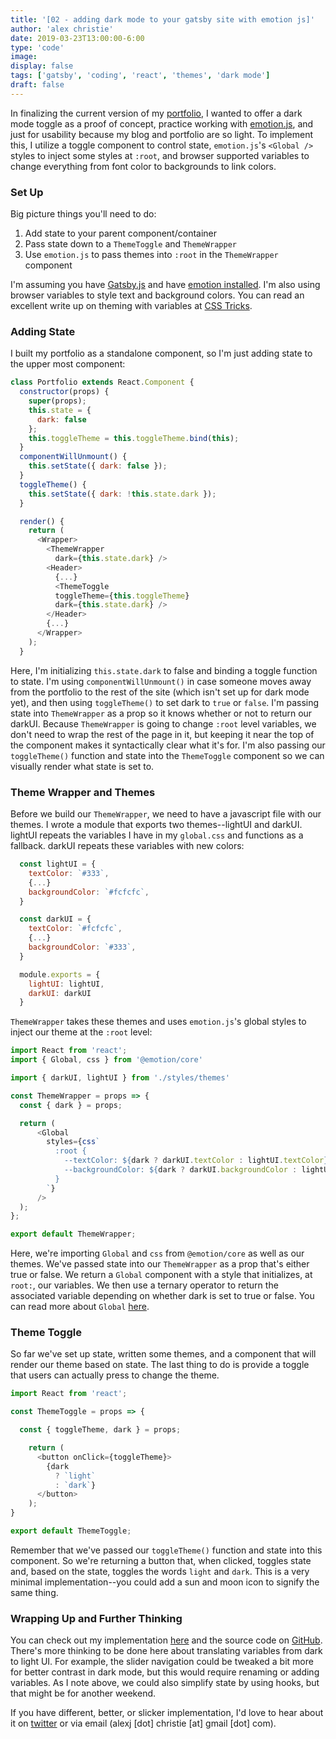 ```yaml
---
title: '[02 - adding dark mode to your gatsby site with emotion js]'
author: 'alex christie'
date: 2019-03-23T13:00:00-6:00
type: 'code'
image: 
display: false
tags: ['gatsby', 'coding', 'react', 'themes', 'dark mode']
draft: false
---
```

In finalizing the current version of my [portfolio](/portfolio), I wanted to offer a dark mode toggle as a proof of concept, practice working with [emotion.js](https://emotion.sh/docs/introduction), and just for usability because my blog and portfolio are so light. To implement this, I utilize a toggle component to control state, `emotion.js`'s `<Global />` styles to inject some styles at `:root`, and browser supported variables to change everything from font color to backgrounds to link colors.

<!--more-->

### Set Up

Big picture things you'll need to do:

1. Add state to your parent component/container
2. Pass state down to a `ThemeToggle` and `ThemeWrapper`
3. Use `emotion.js` to pass themes into `:root` in the `ThemeWrapper` component

I'm assuming you have [Gatsby.js](https://www.gatsbyjs.org/docs/quick-start) and have [emotion installed](https://www.gatsbyjs.org/docs/emotion/.). I'm also using browser variables to style text and background colors. You can read an excellent write up on theming with variables at [CSS Tricks](https://css-tricks.com/theming-with-variables-globals-and-locals/).

### Adding State

I built my portfolio as a standalone component, so I'm just adding state to the upper most component:

``` javascript
class Portfolio extends React.Component {
  constructor(props) {
    super(props);
    this.state = {
      dark: false
    };
    this.toggleTheme = this.toggleTheme.bind(this);
  }
  componentWillUnmount() {
    this.setState({ dark: false });
  }
  toggleTheme() {
    this.setState({ dark: !this.state.dark });
  }

  render() {
    return (
      <Wrapper>
        <ThemeWrapper
          dark={this.state.dark} />
        <Header>
          {...}
          <ThemeToggle
          toggleTheme={this.toggleTheme}
          dark={this.state.dark} />
        </Header>
        {...}
      </Wrapper>
    );
  }
```

Here, I'm initializing `this.state.dark` to false and binding a toggle function to state. I'm using `componentWillUnmount()` in case someone moves away from the portfolio to the rest of the site (which isn't set up for dark mode yet), and then using `toggleTheme()` to set dark to `true` or `false`. I'm passing state into `ThemeWrapper` as a prop so it knows whether or not to return our darkUI. Because `ThemeWrapper` is going to change `:root` level variables, we don't need to wrap the rest of the page in it, but keeping it near the top of the component makes it syntactically clear what it's for. I'm also passing our `toggleTheme()` function and state into the `ThemeToggle` component so we can visually render what state is set to.

### Theme Wrapper and Themes

Before we build our `ThemeWrapper`, we need to have a javascript file with our themes. I wrote a module that exports two themes--lightUI and darkUI. lightUI repeats the variables I have in my `global.css` and functions as a fallback. darkUI repeats these variables with new colors:

``` javascript
  const lightUI = {
    textColor: `#333`,
    {...}
    backgroundColor: `#fcfcfc`,
  }

  const darkUI = {
    textColor: `#fcfcfc`,
    {...}
    backgroundColor: `#333`,
  }

  module.exports = {
    lightUI: lightUI,
    darkUI: darkUI
  }
```

`ThemeWrapper` takes these themes and uses `emotion.js`'s global styles to inject our theme at the `:root` level:

``` javascript
import React from 'react';
import { Global, css } from '@emotion/core'

import { darkUI, lightUI } from './styles/themes'

const ThemeWrapper = props => {
  const { dark } = props;

  return (
      <Global
        styles={css`
          :root {
            --textColor: ${dark ? darkUI.textColor : lightUI.textColor};
            --backgroundColor: ${dark ? darkUI.backgroundColor : lightUI.backgroundColor};
          }
        `}
      />
  );
};

export default ThemeWrapper;
```

Here, we're importing `Global` and `css` from `@emotion/core` as well as our themes. We've passed state into our `ThemeWrapper` as a prop that's either true or false. We return a `Global` component with a style that initializes, at `root:`, our variables. We then use a ternary operator to return the associated variable depending on whether dark is set to true or false. You can read more about `Global` [here](https://emotion.sh/docs/globals).

### Theme Toggle

So far we've set up state, written some themes, and a component that will render our theme based on state. The last thing to do is provide a toggle that users can actually press to change the theme.

``` javascript
import React from 'react';

const ThemeToggle = props => {

  const { toggleTheme, dark } = props;

    return (
      <button onClick={toggleTheme}>
        {dark
          ? `light`
          : `dark`}
      </button>
    );
}

export default ThemeToggle;
```

Remember that we've passed our `toggleTheme()` function and state into this component. So we're returning a button that, when clicked, toggles state and, based on the state, toggles the words `light` and `dark`. This is a very minimal implementation--you could add a sun and moon icon to signify the same thing.

### Wrapping Up and Further Thinking

You can check out my implementation [here](https://www.inadequatefutures.com/portfolio/) and the source code on [GitHub](https://github.com/inadeqtfuturs/if/tree/master/src/components/portfolio). There's more thinking to be done here about translating variables from dark to light UI. For example, the slider navigation could be tweaked a bit more for better contrast in dark mode, but this would require renaming or adding variables. As I note above, we could also simplify state by using hooks, but that might be for another weekend.

If you have different, better, or slicker implementation, I'd love to hear about it on [twitter](https://twitter.com/inadeqt_futurs) or via email (alexj [dot] christie [at] gmail [dot] com).
